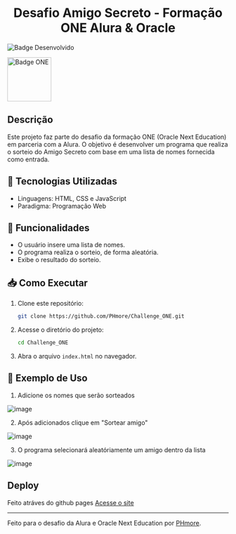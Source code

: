 <h1 align="center"> Desafio Amigo Secreto - Formação ONE Alura & Oracle </h1>

![Badge Desenvolvido](https://img.shields.io/static/v1?label=STATUS&message=DESENVOLVIDO&color=GREEN&style=for-the-badge)

<img src="https://cdn1.gnarususercontent.com.br/6/409216/ff043987-239b-4661-bdb1-7f4ca6092c48.png" alt="Badge ONE" width="100">

##  Descrição

Este projeto faz parte do desafio da formação ONE (Oracle Next Education) em parceria com a Alura. O objetivo é desenvolver um programa que realiza o sorteio do Amigo Secreto com base em uma lista de nomes fornecida como entrada.

## 🚀 Tecnologias Utilizadas
- Linguagens: HTML, CSS e JavaScript
- Paradigma: Programação Web

## 📌 Funcionalidades
- O usuário insere uma lista de nomes.
- O programa realiza o sorteio, de forma aleatória.
- Exibe o resultado do sorteio.

## 📥 Como Executar

1. Clone este repositório:
   ```bash
   git clone https://github.com/PHmore/Challenge_ONE.git
   ```
2. Acesse o diretório do projeto:
   ```bash
   cd Challenge_ONE
   ```
3. Abra o arquivo `index.html` no navegador.

## 🎲 Exemplo de Uso

1. Adicione os nomes que serão sorteados

![image](https://github.com/user-attachments/assets/5aad57aa-cabe-4784-b160-db355b7f3005)

2. Após adicionados clique em "Sortear amigo"

![image](https://github.com/user-attachments/assets/90cb1bf0-0171-4a90-b313-e111e011408a)

3. O programa selecionará aleatóriamente um amigo dentro da lista

![image](https://github.com/user-attachments/assets/89c1a3f5-a13b-4f94-bb5e-0643020d5655)

## Deploy

Feito atráves do github pages
[Acesse o site](https://phmore.github.io/Challenge_ONE/)

---
Feito para o desafio da Alura e Oracle Next Education por [PHmore](https://github.com/PHmore).

